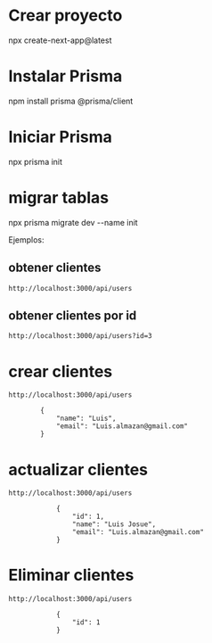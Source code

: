 # Crear proyecto 

npx create-next-app@latest

# Instalar Prisma

npm install prisma @prisma/client

# Iniciar Prisma 

npx prisma init

# migrar tablas
npx prisma migrate dev --name init


Ejemplos:

## obtener clientes

    http://localhost:3000/api/users

## obtener clientes por id

    http://localhost:3000/api/users?id=3

# crear clientes

    http://localhost:3000/api/users

            {
                "name": "Luis",
                "email": "Luis.almazan@gmail.com"
            }

# actualizar clientes 

    http://localhost:3000/api/users

                {
                    "id": 1,
                    "name": "Luis Josue",
                    "email": "Luis.almazan@gmail.com"
                }

# Eliminar clientes

    http://localhost:3000/api/users

                {
                    "id": 1
                }
